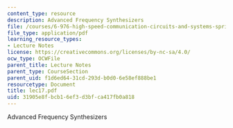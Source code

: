 ```yaml
---
content_type: resource
description: Advanced Frequency Synthesizers
file: /courses/6-976-high-speed-communication-circuits-and-systems-spring-2003/31905e8fbcb16ef3d3bfca417fb0a818_lec17.pdf
file_type: application/pdf
learning_resource_types:
- Lecture Notes
license: https://creativecommons.org/licenses/by-nc-sa/4.0/
ocw_type: OCWFile
parent_title: Lecture Notes
parent_type: CourseSection
parent_uid: f1d6ed64-31cd-293d-b0d0-6e58ef888be1
resourcetype: Document
title: lec17.pdf
uid: 31905e8f-bcb1-6ef3-d3bf-ca417fb0a818
---
```

Advanced Frequency Synthesizers